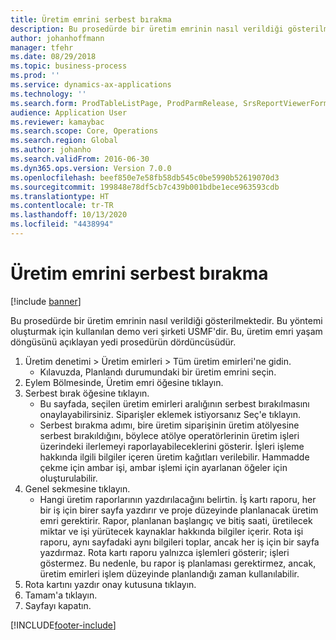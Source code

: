 ```yaml
---
title: Üretim emrini serbest bırakma
description: Bu prosedürde bir üretim emrinin nasıl verildiği gösterilmektedir.
author: johanhoffmann
manager: tfehr
ms.date: 08/29/2018
ms.topic: business-process
ms.prod: ''
ms.service: dynamics-ax-applications
ms.technology: ''
ms.search.form: ProdTableListPage, ProdParmRelease, SrsReportViewerForm, ProdSetupRelease
audience: Application User
ms.reviewer: kamaybac
ms.search.scope: Core, Operations
ms.search.region: Global
ms.author: johanho
ms.search.validFrom: 2016-06-30
ms.dyn365.ops.version: Version 7.0.0
ms.openlocfilehash: beef850e7e58fb58db545c0be5990b52619070d3
ms.sourcegitcommit: 199848e78df5cb7c439b001bdbe1ece963593cdb
ms.translationtype: HT
ms.contentlocale: tr-TR
ms.lasthandoff: 10/13/2020
ms.locfileid: "4438994"
---
```

# <a name="release-a-production-order"></a>Üretim emrini serbest bırakma

[!include [banner](../../includes/banner.md)]

Bu prosedürde bir üretim emrinin nasıl verildiği gösterilmektedir. Bu yöntemi oluşturmak için kullanılan demo veri şirketi USMF'dir. Bu, üretim emri yaşam döngüsünü açıklayan yedi prosedürün dördüncüsüdür.

1. Üretim denetimi > Üretim emirleri > Tüm üretim emirleri'ne gidin.
    * Kılavuzda, Planlandı durumundaki bir üretim emrini seçin.  
2. Eylem Bölmesinde, Üretim emri öğesine tıklayın.
3. Serbest bırak öğesine tıklayın.
    * Bu sayfada, seçilen üretim emirleri aralığının serbest bırakılmasını onaylayabilirsiniz. Siparişler eklemek istiyorsanız Seç'e tıklayın.  
    * Serbest bırakma adımı, bire üretim siparişinin üretim atölyesine serbest bırakıldığını, böylece atölye operatörlerinin üretim işleri üzerindeki ilerlemeyi raporlayabileceklerini gösterir. İşleri işleme hakkında ilgili bilgiler içeren üretim kağıtları verilebilir. Hammadde çekme için ambar işi, ambar işlemi için ayarlanan öğeler için oluşturulabilir.  
4. Genel sekmesine tıklayın.
    * Hangi üretim raporlarının yazdırılacağını belirtin. İş kartı raporu, her bir iş için birer sayfa yazdırır ve proje düzeyinde planlanacak üretim emri gerektirir. Rapor, planlanan başlangıç ve bitiş saati, üretilecek miktar ve işi yürütecek kaynaklar hakkında bilgiler içerir. Rota işi raporu, aynı sayfadaki aynı bilgileri toplar, ancak her iş için bir sayfa yazdırmaz. Rota kartı raporu yalnızca işlemleri gösterir; işleri göstermez. Bu nedenle, bu rapor iş planlaması gerektirmez, ancak, üretim emirleri işlem düzeyinde planlandığı zaman kullanılabilir.  
5. Rota kartını yazdır onay kutusuna tıklayın.
6. Tamam'a tıklayın.
7. Sayfayı kapatın.



[!INCLUDE[footer-include](../../../includes/footer-banner.md)]